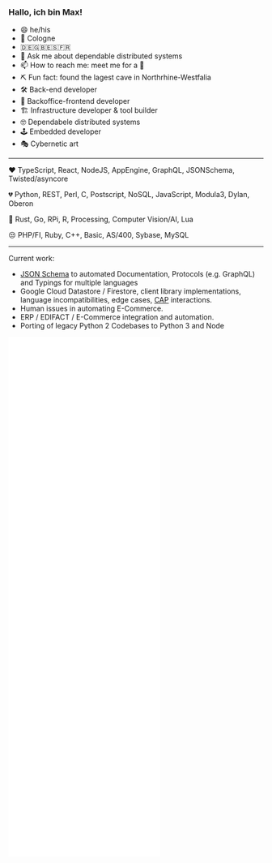 ### Hallo, ich bin Max!

- 😄 he/his
- 🌆 Cologne
- 🇩🇪🇬🇧🇪🇸🇫🇷
- 💬 Ask me about dependable distributed systems
- 📫 How to reach me: meet me for a 🍺
- ⛏ Fun fact: found the lagest cave in Northrhine-Westfalia
- 🛠 Back-end developer
- 🔭 Backoffice-frontend developer
- 🏗 Infrastructure developer & tool builder
- 🤓 Dependabele distributed systems
- 🕹 Embedded developer
- 🎭 Cybernetic art
---

❤️ TypeScript, React, NodeJS, AppEngine, GraphQL, JSONSchema, Twisted/asyncore

💔 Python, REST, Perl, C, Postscript, NoSQL, JavaScript, Modula3, Dylan, Oberon

🤔 Rust, Go, RPi, R, Processing, Computer Vision/AI, Lua

😒 PHP/FI, Ruby, C++, Basic, AS/400, Sybase, MySQL

---

Current work:

- [JSON Schema](https://json-schema.org) to automated Documentation, Protocols (e.g. GraphQL) and Typings for multiple languages
- Google Cloud Datastore / Firestore, client library implementations, language incompatibilities, edge cases, [CAP](https://en.wikipedia.org/wiki/CAP_theorem) interactions.
- Human issues in automating E-Commerce.
- ERP / EDIFACT / E-Commerce integration and automation.
- Porting of legacy Python 2 Codebases to Python 3 and Node

![Metrics](https://raw.githubusercontent.com/mdornseif/mdornseif/main/github-metrics.svg)
